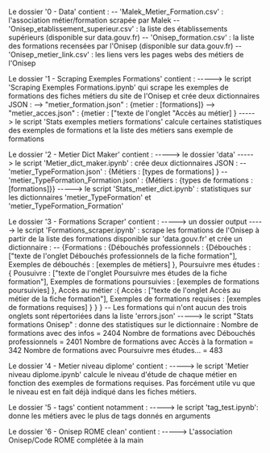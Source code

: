 Le dossier '0 - Data' contient :
-- 'Malek_Metier_Formation.csv' : l'association métier/formation scrapée par Malek
-- 'Onisep_etablissement_superieur.csv' : la liste des établissements supérieurs (disponible sur data.gouv.fr)
-- 'Onisep_formation.csv' : la liste des formations recensées par l'Onisep (disponible sur data.gouv.fr)
-- 'Onisep_metier_link.csv' : les liens vers les pages webs des métiers de l'Onisep


Le dossier '1 - Scraping Exemples Formations' contient :
-----> le script 'Scraping Exemples Formations.ipynb' qui scrape les exemples de formations des fiches métiers du site de l'Onisep et crée deux dictionnaires JSON :
--> "metier_formation.json" : {metier : [formations]}
--> "metier_acces.json" : {metier : ["texte de l'onglet "Accès au métier] } 
-----> le script 'Stats exemples metiers formations' calcule certaines statistiques des exemples de formations et la liste des métiers sans exemple de formations


Le dossier '2 - Metier Dict Maker' contient :
-----> le dossier 'data'
-----> le script 'Metier_dict_maker.ipynb' : crée deux dictionnaires JSON :
-- 'metier_TypeFormation.json' : {Métiers : [types de formations] }
-- 'metier_TypeFormation_Formation.json' :  {Métiers : {types de formations : [formations]}}
-----> le script 'Stats_metier_dict.ipynb' : statistiques sur les dictionnaires 'metier_TypeFormation' et 'metier_TypeFormation_Formation'


Le dossier '3 - Formations Scraper' contient :
-----> un dossier output
-----> le script 'Formations_scraper.ipynb' : scrape les formations de l'Onisep à partir de la liste des formations disponible sur 'data.gouv.fr' et crée un dictionnaire :
-- {Formations : 
		{Débouchés professionnels : 
			{Débouchés : 
				["texte de l'onglet Débouchés professionnels de la fiche formation"],
			Exemples de débouchés : 
				[exemples de métiers]
			},
		Poursuivre mes études : {
			Pousuivre : 
				["texte de l'onglet Poursuivre mes études de la fiche formation"],
			Exemples de formations poursuivies :
				[exemples de formations poursuivies]
			},
		Accès au métier :{
			Accès :
				["texte de l'onglet Accès au métier de la fiche formation"],
			Exemples de formations requises :
				[exemples de formations requises]
			}
		}
	}
-- Les formations qui n'ont aucun des trois onglets sont répertoriées dans la liste 'errors.json'
-----> le script "Stats formations Onisep" : donne des statistiques sur le dictionnaire :
Nombre de formations avec des infos = 2404
Nombre de formations avec Débouchés professionnels = 2401
Nombre de formations avec Accès à la formation = 342
Nombre de formations avec Poursuivre mes études... = 483


Le dossier '4 - Metier niveau diplome' contient :
-----> le script 'Metier niveau diplome.ipynb' calcule le niveau d'étude de chaque métier en fonction des exemples de formations requises.
Pas forcément utile vu que le niveau est en fait déjà indiqué dans les fiches métiers.

Le dossier '5 - tags' contient notamment :
-----> le script 'tag_test.ipynb': donne les métiers avec le plus de tags donnés en arguments

Le dossier '6 - Onisep ROME clean' contient :
-----> L'association Onisep/Code ROME complétée à la main